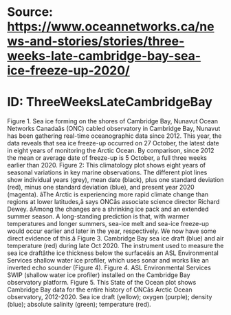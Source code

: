 # Source: https://www.oceannetworks.ca/news-and-stories/stories/three-weeks-late-cambridge-bay-sea-ice-freeze-up-2020/
# ID: ThreeWeeksLateCambridgeBay

Figure 1. Sea ice forming on the shores of Cambridge Bay, Nunavut
Ocean Networks Canadaâs (ONC) cabled observatory in Cambridge Bay, Nunavut has been gathering real-time oceanographic data since 2012. This year, the data reveals that sea ice freeze-up occurred on 27 October, the latest date in eight years of monitoring the Arctic Ocean. By comparison, since 2012 the mean or average date of freeze-up is 5 October, a full three weeks earlier than 2020.
Figure 2: This climatology plot shows eight years of seasonal variations in key marine observations. The different plot lines show individual years (grey), mean date (black), plus one standard deviation (red), minus one standard deviation (blue), and present year 2020 (magenta).
âThe Arctic is experiencing more rapid climate change than regions at lower latitudes,â says ONCâs associate science director Richard Dewey. âAmong the changes are a shrinking ice pack and an extended summer season. A long-standing prediction is that, with warmer temperatures and longer summers, sea-ice melt and sea-ice freeze-up would occur earlier and later in the year, respectively. We now have some direct evidence of this.â
Figure 3. Cambridge Bay sea ice draft (blue) and air temperature (red) during late Oct 2020.
The instrument used to measure the sea ice draftâthe ice thickness below the surfaceâis an ASL Environmental Services shallow water ice profiler, which uses sonar and works like an inverted echo sounder (Figure 4).
Figure 4. ASL Environmental Services SWIP (shallow water ice profiler) installed on the Cambridge Bay observatory platform.
Figure 5. This State of the Ocean plot shows Cambridge Bay data for the entire history of ONCâs Arctic Ocean observatory, 2012-2020. Sea ice draft (yellow); oxygen (purple); density (blue); absolute salinity (green); temperature (red).